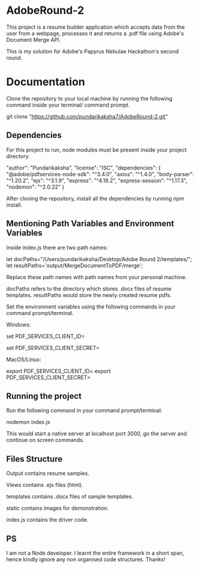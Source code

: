 # AdobeRound-2
This project is a resume builder application which accepts data from the user from a webpage, processes it and returns a .pdf file using Adobe's Document Merge API.


This is my solution for Adobe's Papyrus Nebulae Hackathon's second round.

# Documentation

Clone the repository to your local machine by running the following command inside your terminal/ command prompt.

git clone "https://github.com/pundarikaksha7/AdobeRound-2.git"



## Dependencies

For this project to run, node modules must be present inside your project directory.

"author": "Pundarikaksha",
  "license": "ISC",
  "dependencies": {
    "@adobe/pdfservices-node-sdk": "^3.4.0",
    "axios": "^1.4.0",
    "body-parser": "^1.20.2",
    "ejs": "^3.1.9",
    "express": "^4.18.2",
    "express-session": "^1.17.3",
    "nodemon": "^2.0.22"
  }

After cloning the repository, install all the dependencies by running npm install.

## Mentioning Path Variables and Environment Variables

Inside index.js there are two path names:

let docPaths="/Users/pundarikaksha/Desktop/Adobe Round 2/templates/";
let resultPaths='output/MergeDocumentToPDF/merge';

Replace these path names with path names from your personal machine.

docPaths refers to the directory which stores .docx files of resume templates.
resultPaths would store the newly created resume pdfs.

Set the environment variables using the following commands in your command prompt/terminal.

Windows:

set PDF_SERVICES_CLIENT_ID=<YOUR CLIENT ID>

set PDF_SERVICES_CLIENT_SECRET=<YOUR CLIENT SECRET>

MacOS/Linux:

export PDF_SERVICES_CLIENT_ID=<YOUR CLIENT ID>
export PDF_SERVICES_CLIENT_SECRET=<YOUR CLIENT SECRET>

## Running the project

Run the following command in your command prompt/terminal:

nodemon index.js

This would start a native server at localhost port 3000, go the server and continue on screen commands.






## Files Structure

Output contains resume samples.

Views contains .ejs files (html).

templates contains .docx files of sample templates.

static contains images for demonstration.

index.js contains the driver code.

## PS
I am not a Node developer. I learnt the entire framework in a short span, hence kindly ignore any non organised code structures. Thanks!


